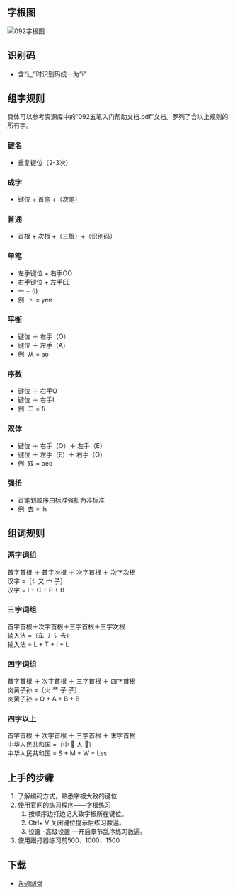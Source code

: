 <script setup>

</script>

## 字根图
![092字根图](/092-code/kbd.webp)

## 识别码
- 含“辶”时识别码统一为“i”

## 组字规则
具体可以参考资源库中的“092五笔入门帮助文档.pdf”文档。罗列了含以上规则的所有字。
### 键名
- 重复键位（2-3次）
### 成字
- 键位 + 首笔 +（次笔）
### 普通
- 首根 + 次根 +（三根）+（识别码）
### 单笔
- 左手键位 + 右手OO
- 右手键位 + 左手EE
- 一 + (i)
- 例: 丶 = yee
### 平衡
- 键位 ＋ 右手（O） 
- 键位 ＋ 左手（A）
- 例: 从 = ao
### 序数
- 键位 ＋ 右手O 
- 键位 ＋ 右手I
- 例: 二 = fi
### 双体
- 键位 ＋ 右手（O）＋ 左手（E）
- 键位 ＋ 左手（E）＋ 右手（O）
- 例: 双 = oeo
### 强扭
- 首笔划顺序由标准强扭为非标准
- 例: 去 = lh

## 组词规则
### 两字词组
首字首根 ＋ 首字次根 ＋ 次字首根 ＋ 次字次根  
汉字 =［氵又 宀 子］  
汉字 = I + C + P + B

### 三字词组
首字首根＋次字首根＋三字首根＋三字次根  
输入法 =〔车 丿 氵去〕  
输入法 = L + T + I + L

### 四字词组
首字首根 ＋ 次字首根 ＋ 三字首根 ＋ 四字首根  
炎黄子孙 =〔火 龷 子 子〕  
炎黄子孙 = O + A + B + B

### 四字以上
首字首根 ＋ 次字首根 ＋ 三字首根 ＋ 末字首根  
中华人民共和国 =〔中 􀠇 人 􀜠〕  
中华人民共和国 = S + M + W + Lss

## 上手的步骤
1. 了解编码方式，熟悉字根大致的键位
2. 使用官网的练习程序——[字根练习](https://092wb.github.io/092wb-typing/)
   1. 按顺序边打边记大致字根所在键位。
   2. Ctrl+ V 关闭键位提示后练习数遍。
   3. 设置 -高级设置 —开启章节乱序练习数遍。
3. 使用跟打器练习前500、1000、1500

## 下载
- [永硕网盘](http://092wb.ysepan.com/)
